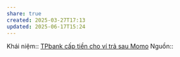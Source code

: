 ```yaml
---
share: true
created: 2025-03-27T17:13
updated: 2025-06-17T15:24
---
```

Khái niệm:: 
[TPbank cấp tiền cho ví trả sau Momo](./TPbank%20c%E1%BA%A5p%20ti%E1%BB%81n%20cho%20v%C3%AD%20tr%E1%BA%A3%20sau%20Momo.md)
Nguồn:: 